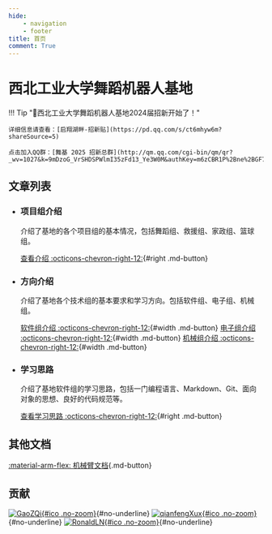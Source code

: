 ```yaml
---
hide:
    - navigation
    - footer
title: 首页
comment: True
---
```


# 西北工业大学舞蹈机器人基地

!!! Tip "🎉西北工业大学舞蹈机器人基地2024届招新开始了！"

    详细信息请查看：[启翔湖畔-招新贴](https://pd.qq.com/s/ct6mhyw6m?shareSource=5)

    点击加入QQ群：[舞基 2025 招新总群](http://qm.qq.com/cgi-bin/qm/qr?_wv=1027&k=9mDzoG_VrSHDSPWlmI35zFd13_Ye3W0M&authKey=m6zCBR1P%2Bne%2BGF7HOsPdy%2FbDcgVk6vhiAl3IYJXDFe2DIkeclC59HUzZUMqBNamt&noverify=0&group_code=970686200)

## 文章列表

<div class="grid cards" markdown>

-   ### 项目组介绍

    介绍了基地的各个项目组的基本情况，包括舞蹈组、救援组、家政组、篮球组。

    [查看介绍 :octicons-chevron-right-12:](page/项目组/index.md){#right .md-button}

-   ### 方向介绍

    介绍了基地各个技术组的基本要求和学习方向。包括软件组、电子组、机械组。

    [软件组介绍 :octicons-chevron-right-12:](page/方向/软件.md){#width .md-button}
    [电子组介绍 :octicons-chevron-right-12:](page/方向/电子.md){#width .md-button}
    [机械组介绍 :octicons-chevron-right-12:](page/方向/机械.md){#width .md-button}

-   ### 学习思路

    介绍了基地软件组的学习思路，包括一门编程语言、Markdown、Git、面向对象的思想、良好的代码规范等。

    [查看学习思路 :octicons-chevron-right-12:](page/学习思路/软件组学习思路.md){#right .md-button}

</div>

## 其他文档

[:material-arm-flex: 机械臂文档](https://npu-home.github.io/arm/){.md-button}

## 贡献

[![GaoZQi](https://avatars.githubusercontent.com/u/62362150?v=4){#ico .no-zoom}](https://github.com/GaoZQi){#no-underline}
[![qianfengXux](https://avatars.githubusercontent.com/u/150541161?v=4){#ico .no-zoom}](https://github.com/qianfengXux){#no-underline}
[![RonaldLN](https://avatars.githubusercontent.com/u/120019179?v=4){#ico .no-zoom}](https://github.com/RonaldLN){#no-underline}
